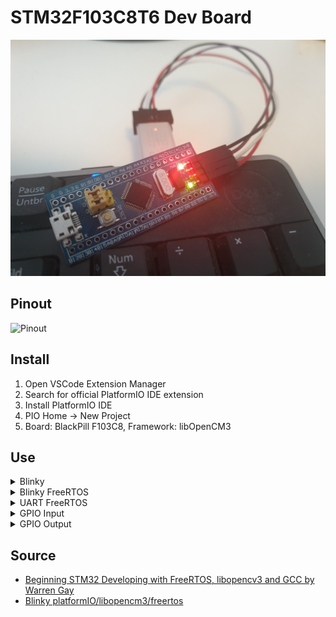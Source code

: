 
# STM32F103C8T6 Dev Board

![alt text](images/STM32F103C8T6-dev-board.jpg)

## Pinout

![Pinout](https://os.mbed.com/media/uploads/hudakz/stm32f103c8t6_pinout_voltage01.png)

## Install

1. Open VSCode Extension Manager
2. Search for official PlatformIO IDE extension
3. Install PlatformIO IDE
4. PIO Home -> New Project
5. Board: BlackPill F103C8, Framework: libOpenCM3

## Use

<details><summary>Blinky</summary>

```c++
#include <libopencm3/stm32/rcc.h>
#include <libopencm3/stm32/gpio.h>

int main(void) {
    rcc_periph_clock_enable(RCC_GPIOC);
    gpio_set_mode(GPIOC, GPIO_MODE_OUTPUT_2_MHZ,
        GPIO_CNF_OUTPUT_PUSHPULL, GPIO13);

    while(1) {
        gpio_clear(GPIOC, GPIO13);
        for (int i = 0; i < 100000; i++) {
            __asm__("nop");
        }
        gpio_set(GPIOC, GPIO13);
        for (int i = 0; i < 100000; i++) {
            __asm__("nop");
        }
    }

    return 0;
}
```
</details>

<details><summary>Blinky FreeRTOS</summary>

```c++
#include "FreeRTOS.h"
#include "task.h"

#include <libopencm3/stm32/rcc.h>
#include <libopencm3/stm32/gpio.h>

extern void vApplicationStackOverflowHook(xTaskHandle *pxTask, signed portCHAR *pcTaskName);
void vApplicationStackOverflowHook(
    xTaskHandle *pxTask __attribute__((unused)), 
    signed portCHAR *pcTaskName __attribute__((unused))) {
	for (;;);
}

static void task1(void *args __attribute__((unused))) {
    for (;;) {
		gpio_toggle(GPIOC, GPIO13);
		vTaskDelay(pdMS_TO_TICKS(1000));
	}
}

int main(void) {
    // Use External crystal
    rcc_clock_setup_in_hse_8mhz_out_72mhz();
    rcc_periph_clock_enable(RCC_GPIOC);
	gpio_set_mode(
		GPIOC,
		GPIO_MODE_OUTPUT_2_MHZ,
		GPIO_CNF_OUTPUT_PUSHPULL,
		GPIO13);

	// Turn LED off
	gpio_set(GPIOC, GPIO13);
	xTaskCreate(task1, "LED", 100, NULL, 2, NULL);
	vTaskStartScheduler();

	for (;;);
	return 0;
}
```
</details>

<details><summary>UART FreeRTOS</summary>

```c++
static QueueHandle_t uart_txq;

void setup_uart() {
	rcc_periph_clock_enable(RCC_GPIOA);
	rcc_periph_clock_enable(RCC_USART1);

	gpio_set_mode(GPIOA,
		GPIO_MODE_OUTPUT_50_MHZ,
		GPIO_CNF_OUTPUT_ALTFN_PUSHPULL,
		GPIO_USART1_TX);

	usart_set_baudrate(USART1, 38400);
	usart_set_databits(USART1, 8);
	usart_set_stopbits(USART1, USART_STOPBITS_1);
	usart_set_mode(USART1, USART_MODE_TX);
	usart_set_parity(USART1, USART_PARITY_NONE);
	usart_set_flow_control(USART1, USART_FLOWCONTROL_NONE);
	usart_enable(USART1);

	uart_txq = xQueueCreate(256, sizeof(char));
}

void uart_publisher_task(void *args __attribute__((unused))) {
	int c = '0' - 1;
	for (;;) {
		vTaskDelay(pdMS_TO_TICKS(1000));
		usart_puts("Hello World!\n\r");
	}
}

void uart_sender_task(void *args __attribute__((unused))) {
	char c;
	for (;;) {
		if (xQueueReceive(uart_txq, &c, 500) == pdPASS) {
			// Transmit data buffer empty?
			while(!usart_get_flag(USART1, USART_SR_TXE)) {
				taskYIELD();
			}
			usart_send(USART1, c);
		}
	}
}

void usart_puts(const char* s) {
	for(;*s;++s) {
		xQueueSend(uart_txq, s, portMAX_DELAY);
	}
}
```
</details>

<details><summary>GPIO Input</summary>

```c++
#include <libopencm3/stm32/rcc.h>
#include <libopencm3/stm32/gpio.h>
// [...]
rcc_periph_clock_enable(RCC_GPIOC);
gpio_set_mode(
    GPIOC,
    GPIO_MODE_INPUT,
    GPIO_CNF_INPUT_ANALOG, /* GPIO_CNF_INPUT_FLOAT | GPIO_INPUT_PULL_UPDOWN  */
    GPIO13
);
// [...]
uint16_t gpio_get(uint32_t gpioport, uint16_t gpios);
uint16_t gpio_port_read(uint32_t gpioport);
```
</details>

<details><summary>GPIO Output</summary>

```c++
#include <libopencm3/stm32/rcc.h>
#include <libopencm3/stm32/gpio.h>
// [...]
rcc_periph_clock_enable(RCC_GPIOC);
gpio_set_mode(
    GPIOC,
    GPIO_MODE_OUTPUT_2_MHZ, /* GPIO_MODE_OUTPUT_10_MHZ | GPIO_MODE_OUTPUT_50_MHZ */
    GPIO_CNF_OUTPUT_PUSHPULL, /* GPIO_CNF_OUTPUT_OPENDRAIN */
    GPIO13
);
// [...]
void gpio_set(uint32_t gpioport, uint16_t gpios);
void gpio_clear(uint32_t gpioport, uint16_t gpios);
void gpio_toggle(uint32_t gpioport, uint16_t gpios);
void gpio_port_write(uint32_t gpioport, uint16_t data);
```
</details>

## Source

* [Beginning STM32 Developing with FreeRTOS, libopencv3 and GCC by Warren Gay](https://www.amazon.de/Beginning-STM32-Developing-FreeRTOS-libopencm3/dp/1484236238)
* [Blinky platformIO/libopencm3/freertos](https://github.com/bjwschaap/platformio-libopencm3-freertos)
